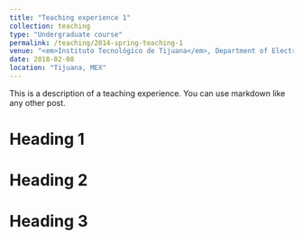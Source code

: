 ```yaml
---
title: "Teaching experience 1"
collection: teaching
type: "Undergraduate course"
permalink: /teaching/2014-spring-teaching-1
venue: "<em>Instituto Tecnológico de Tijuana</em>, Department of Electronical and Electrical Engineering"
date: 2018-02-08
location: "Tijuana, MEX"
---
```


This is a description of a teaching experience. You can use markdown like any other post.

Heading 1
======

Heading 2
======

Heading 3
======
